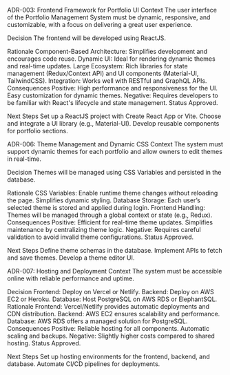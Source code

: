 ADR-003: Frontend Framework for Portfolio UI
Context
The user interface of the Portfolio Management System must be dynamic, responsive, and customizable, with a focus on delivering a great user experience.

Decision
The frontend will be developed using ReactJS.

Rationale
Component-Based Architecture: Simplifies development and encourages code reuse.
Dynamic UI: Ideal for rendering dynamic themes and real-time updates.
Large Ecosystem: Rich libraries for state management (Redux/Context API) and UI components (Material-UI, TailwindCSS).
Integration: Works well with RESTful and GraphQL APIs.
Consequences
Positive:
High performance and responsiveness for the UI.
Easy customization for dynamic themes.
Negative:
Requires developers to be familiar with React's lifecycle and state management.
Status
Approved.

Next Steps
Set up a ReactJS project with Create React App or Vite.
Choose and integrate a UI library (e.g., Material-UI).
Develop reusable components for portfolio sections.


ADR-006: Theme Management and Dynamic CSS
Context
The system must support dynamic themes for each portfolio and allow owners to edit themes in real-time.

Decision
Themes will be managed using CSS Variables and persisted in the database.

Rationale
CSS Variables:
Enable runtime theme changes without reloading the page.
Simplifies dynamic styling.
Database Storage:
Each user’s selected theme is stored and applied during login.
Frontend Handling:
Themes will be managed through a global context or state (e.g., Redux).
Consequences
Positive:
Efficient for real-time theme updates.
Simplifies maintenance by centralizing theme logic.
Negative:
Requires careful validation to avoid invalid theme configurations.
Status
Approved.

Next Steps
Define theme schemas in the database.
Implement APIs to fetch and save themes.
Develop a theme editor UI.

ADR-007: Hosting and Deployment
Context
The system must be accessible online with reliable performance and uptime.

Decision
Frontend: Deploy on Vercel or Netlify.
Backend: Deploy on AWS EC2 or Heroku.
Database: Host PostgreSQL on AWS RDS or ElephantSQL.
Rationale
Frontend: Vercel/Netlify provides automatic deployments and CDN distribution.
Backend: AWS EC2 ensures scalability and performance.
Database: AWS RDS offers a managed solution for PostgreSQL.
Consequences
Positive:
Reliable hosting for all components.
Automatic scaling and backups.
Negative:
Slightly higher costs compared to shared hosting.
Status
Approved.

Next Steps
Set up hosting environments for the frontend, backend, and database.
Automate CI/CD pipelines for deployments.